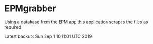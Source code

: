 # EPMgrabber
Using a database from the EPM app this application scrapes the files as required


Latest backup: Sun Sep 1 10:11:01 UTC 2019
